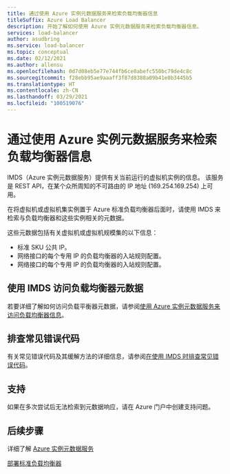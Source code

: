 ```yaml
---
title: 通过使用 Azure 实例元数据服务来检索负载均衡器信息
titleSuffix: Azure Load Balancer
description: 开始了解如何使用 Azure 实例元数据服务来检索负载均衡器信息。
services: load-balancer
author: asudbring
ms.service: load-balancer
ms.topic: conceptual
ms.date: 02/12/2021
ms.author: allensu
ms.openlocfilehash: 0d7d08eb5e77e744fb6ce0abefc550bc79de4c8c
ms.sourcegitcommit: f28ebb95ae9aaaff3f87d8388a09b41e0b3445b5
ms.translationtype: HT
ms.contentlocale: zh-CN
ms.lasthandoff: 03/29/2021
ms.locfileid: "100519076"
---
```

# <a name="retrieve-load-balancer-information-by-using-the-azure-instance-metadata-service"></a>通过使用 Azure 实例元数据服务来检索负载均衡器信息

IMDS（Azure 实例元数据服务）提供有关当前运行的虚拟机实例的信息。 该服务是 REST API，在某个众所周知的不可路由的 IP 地址 (169.254.169.254) 上可用。 

在将虚拟机或虚拟机集实例置于 Azure 标准负载均衡器后面时，请使用 IMDS 来检索与负载均衡器和这些实例相关的元数据。

这些元数据包括有关虚拟机或虚拟机规模集的以下信息：

* 标准 SKU 公共 IP。
* 网络接口的每个专用 IP 的负载均衡器的入站规则配置。
* 网络接口的每个专用 IP 的负载均衡器的入站规则配置。

## <a name="access-the-load-balancer-metadata-using-the-imds"></a>使用 IMDS 访问负载均衡器元数据

若要详细了解如何访问负载平衡器元数据，请参阅[使用 Azure 实例元数据服务来访问负载均衡器信息](howto-load-balancer-imds.md)。

## <a name="troubleshoot-common-error-codes"></a>排查常见错误代码

有关常见错误代码及其缓解方法的详细信息，请参阅[在使用 IMDS 时排查常见错误代码](troubleshoot-load-balancer-imds.md)。 

## <a name="support"></a>支持

如果在多次尝试后无法检索到元数据响应，请在 Azure 门户中创建支持问题。

## <a name="next-steps"></a>后续步骤
详细了解 [Azure 实例元数据服务](../virtual-machines/windows/instance-metadata-service.md)

[部署标准负载均衡器](quickstart-load-balancer-standard-public-portal.md)

